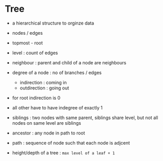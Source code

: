 # Tree
- a hierarchical structure to orginze data
- nodes / edges 

- topmost - root
- level : count of edges
- neighbour : parent and child of a node are neighbours
- degree of a node : no of branches / edges
    - indirection : coming in
    - outdirection : going out

- for root indirection is 0
- all other have to have indegree of exactly 1
- siblings : two nodes with same parent, siblings share level, but not all nodes on same level are siblings
- ancestor : any node in path to root
- path : sequence of node such that each node is adjcent
- height/depth of a tree : `max level of a leaf + 1`